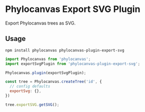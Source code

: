 # Phylocanvas Export SVG Plugin
Export Phylocanvas trees as SVG.

## Usage
```
npm install phylocanvas phylocanvas-plugin-export-svg
```
```javascript
import Phylocanvas from 'phylocanvas';
import exportSvgPlugin from 'phylocanvas-plugin-export-svg';

Phylocanvas.plugin(exportSvgPlugin);

const tree = Phylocanvas.createTree('id', {
  // config defaults
  exportSvg: {},
})

tree.exportSVG.getSVG();
```
